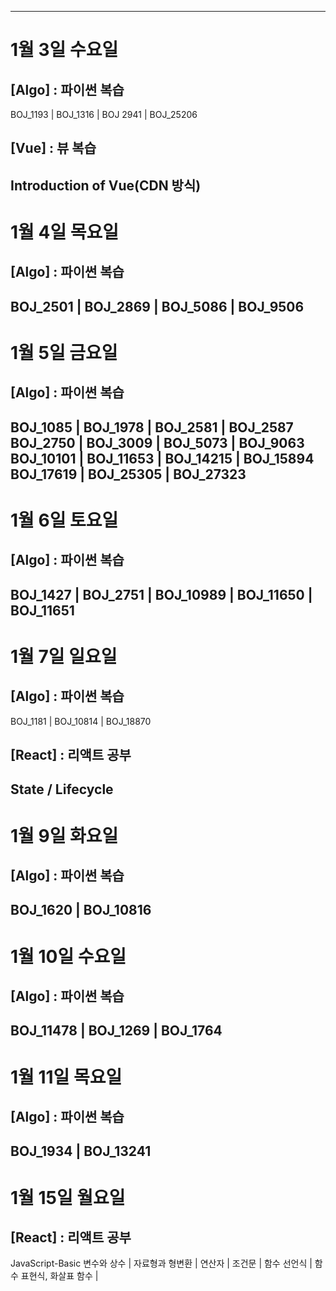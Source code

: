 ----------------------------------------------
# 1월 3일 수요일
## [Algo] : 파이썬 복습
BOJ_1193 | BOJ_1316 | BOJ 2941 | BOJ_25206

## [Vue] : 뷰 복습
Introduction of Vue(CDN 방식)
----------------------------------------------
# 1월 4일 목요일
## [Algo] : 파이썬 복습
BOJ_2501 | BOJ_2869 | BOJ_5086 | BOJ_9506
----------------------------------------------
# 1월 5일 금요일
## [Algo] : 파이썬 복습
BOJ_1085 | BOJ_1978 | BOJ_2581 | BOJ_2587
BOJ_2750 | BOJ_3009 | BOJ_5073 | BOJ_9063
BOJ_10101 | BOJ_11653 | BOJ_14215 | BOJ_15894
BOJ_17619 | BOJ_25305 | BOJ_27323
----------------------------------------------
# 1월 6일 토요일
## [Algo] : 파이썬 복습
BOJ_1427 | BOJ_2751 | BOJ_10989 | BOJ_11650 | BOJ_11651
----------------------------------------------
# 1월 7일 일요일
## [Algo] : 파이썬 복습
BOJ_1181 | BOJ_10814 | BOJ_18870
## [React] : 리액트 공부
State / Lifecycle
----------------------------------------------
# 1월 9일 화요일
## [Algo] : 파이썬 복습
BOJ_1620 | BOJ_10816
----------------------------------------------
# 1월 10일 수요일
## [Algo] : 파이썬 복습
BOJ_11478 | BOJ_1269 | BOJ_1764
----------------------------------------------
# 1월 11일 목요일
## [Algo] : 파이썬 복습
BOJ_1934 | BOJ_13241
----------------------------------------------
# 1월 15일 월요일
## [React] : 리액트 공부
JavaScript-Basic
변수와 상수 | 자료형과 형변환 | 연산자 | 조건문 |
함수 선언식 | 함수 표현식, 화살표 함수 |